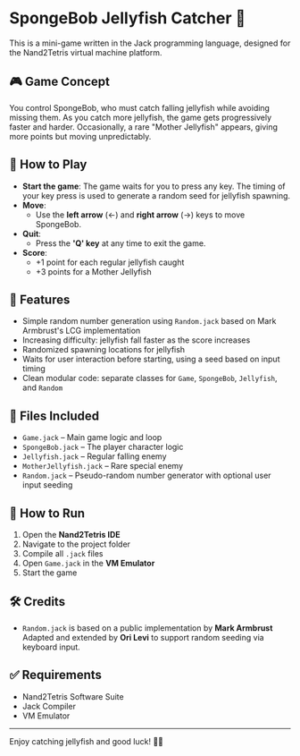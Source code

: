 # SpongeBob Jellyfish Catcher 🪼

This is a mini-game written in the Jack programming language, designed for the Nand2Tetris virtual machine platform.

## 🎮 Game Concept

You control SpongeBob, who must catch falling jellyfish while avoiding missing them. As you catch more jellyfish, the game gets progressively faster and harder. Occasionally, a rare "Mother Jellyfish" appears, giving more points but moving unpredictably.

## 🚀 How to Play

- **Start the game**: The game waits for you to press any key. The timing of your key press is used to generate a random seed for jellyfish spawning.
- **Move**:  
  - Use the **left arrow** (←) and **right arrow** (→) keys to move SpongeBob.
- **Quit**:  
  - Press the **'Q' key** at any time to exit the game.
- **Score**:  
  - +1 point for each regular jellyfish caught  
  - +3 points for a Mother Jellyfish

## 🧠 Features

- Simple random number generation using `Random.jack` based on Mark Armbrust's LCG implementation
- Increasing difficulty: jellyfish fall faster as the score increases
- Randomized spawning locations for jellyfish
- Waits for user interaction before starting, using a seed based on input timing
- Clean modular code: separate classes for `Game`, `SpongeBob`, `Jellyfish`, and `Random`

## 📁 Files Included

- `Game.jack` – Main game logic and loop
- `SpongeBob.jack` – The player character logic
- `Jellyfish.jack` – Regular falling enemy
- `MotherJellyfish.jack` – Rare special enemy
- `Random.jack` – Pseudo-random number generator with optional user input seeding

## 🧪 How to Run

1. Open the **Nand2Tetris IDE**
2. Navigate to the project folder
3. Compile all `.jack` files
4. Open `Game.jack` in the **VM Emulator**
5. Start the game

## 🛠 Credits

- `Random.jack` is based on a public implementation by **Mark Armbrust**  
  Adapted and extended by **Ori Levi** to support random seeding via keyboard input.

## ✅ Requirements

- Nand2Tetris Software Suite
- Jack Compiler
- VM Emulator

---

Enjoy catching jellyfish and good luck! 🧽🐙

